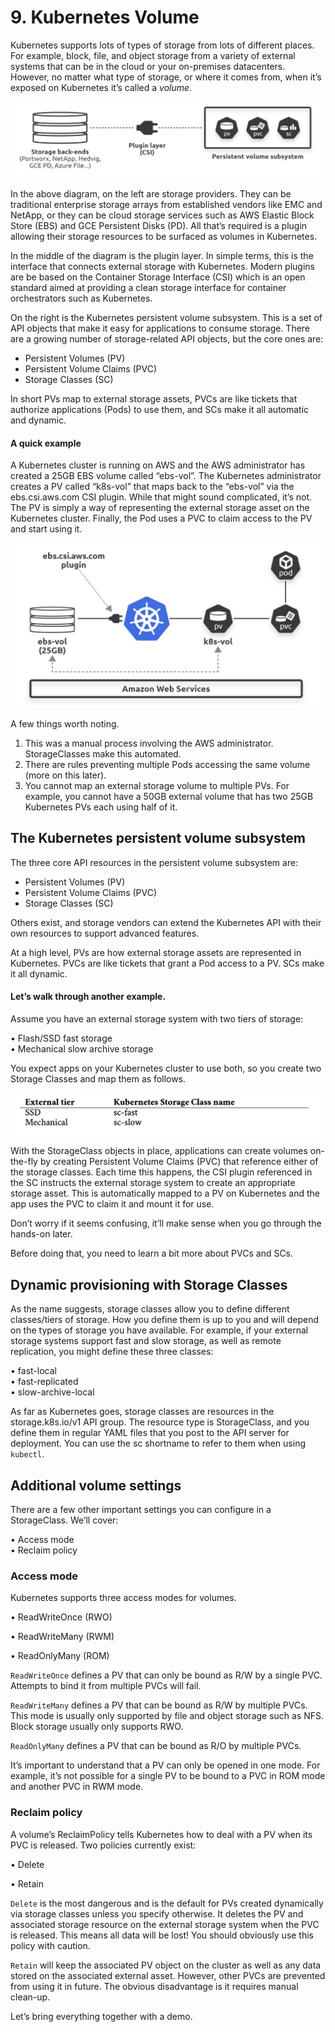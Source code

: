 # 9. Kubernetes Volume

Kubernetes supports lots of types of storage from lots of different places. For example, block, file, and object storage from a variety of external systems that can be in the cloud or your on-premises datacenters. However, no matter what type of storage, or where it comes from, when it’s exposed on Kubernetes it’s called a _volume_.

![](<../.gitbook/assets/Screen Shot 2022-07-04 at 11.21.21 am.png>)

In the above diagram, on the left are storage providers. They can be traditional enterprise storage arrays from established vendors like EMC and NetApp, or they can be cloud storage services such as AWS Elastic Block Store (EBS) and GCE Persistent Disks (PD). All that’s required is a plugin allowing their storage resources to be surfaced as volumes in Kubernetes.

In the middle of the diagram is the plugin layer. In simple terms, this is the interface that connects external storage with Kubernetes. Modern plugins are be based on the Container Storage Interface (CSI) which is an open standard aimed at providing a clean storage interface for container orchestrators such as Kubernetes.&#x20;

On the right is the Kubernetes persistent volume subsystem. This is a set of API objects that make it easy for applications to consume storage. There are a growing number of storage-related API objects, but the core ones are:

* Persistent Volumes (PV)
* Persistent Volume Claims (PVC)&#x20;
* Storage Classes (SC)

In short PVs map to external storage assets, PVCs are like tickets that authorize applications (Pods) to use them, and SCs make it all automatic and dynamic.

#### A quick example

A Kubernetes cluster is running on AWS and the AWS administrator has created a 25GB EBS volume called “ebs-vol”. The Kubernetes administrator creates a PV called “k8s-vol” that maps back to the “ebs-vol” via the ebs.csi.aws.com CSI plugin. While that might sound complicated, it’s not. The PV is simply a way of representing the external storage asset on the Kubernetes cluster. Finally, the Pod uses a PVC to claim access to the PV and start using it.

![](<../.gitbook/assets/Screen Shot 2022-07-04 at 11.25.04 am.png>)



A few things worth noting.

1. This was a manual process involving the AWS administrator. StorageClasses make this automated.
2. There are rules preventing multiple Pods accessing the same volume (more on this later).
3. You cannot map an external storage volume to multiple PVs. For example, you cannot have a 50GB external volume that has two 25GB Kubernetes PVs each using half of it.

## The Kubernetes persistent volume subsystem

The three core API resources in the persistent volume subsystem are:

* Persistent Volumes (PV)
* Persistent Volume Claims (PVC)&#x20;
* Storage Classes (SC)

Others exist, and storage vendors can extend the Kubernetes API with their own resources to support advanced features.

At a high level, PVs are how external storage assets are represented in Kubernetes. PVCs are like tickets that grant a Pod access to a PV. SCs make it all dynamic.

#### Let’s walk through another example.

Assume you have an external storage system with two tiers of storage:

• Flash/SSD fast storage\
• Mechanical slow archive storage

You expect apps on your Kubernetes cluster to use both, so you create two Storage Classes and map them as follows.

![](<../.gitbook/assets/Screen Shot 2022-07-04 at 11.28.54 am.png>)

With the StorageClass objects in place, applications can create volumes on-the-fly by creating Persistent Volume Claims (PVC) that reference either of the storage classes. Each time this happens, the CSI plugin referenced in the SC instructs the external storage system to create an appropriate storage asset. This is automatically mapped to a PV on Kubernetes and the app uses the PVC to claim it and mount it for use.

Don’t worry if it seems confusing, it’ll make sense when you go through the hands-on later.

Before doing that, you need to learn a bit more about PVCs and SCs.

## Dynamic provisioning with Storage Classes

As the name suggests, storage classes allow you to define different classes/tiers of storage. How you define them is up to you and will depend on the types of storage you have available. For example, if your external storage systems support fast and slow storage, as well as remote replication, you might define these three classes:

• fast-local\
• fast-replicated\
• slow-archive-local

As far as Kubernetes goes, storage classes are resources in the storage.k8s.io/v1 API group. The resource type is StorageClass, and you define them in regular YAML files that you post to the API server for deployment. You can use the sc shortname to refer to them when using `kubectl`.

## Additional volume settings

There are a few other important settings you can configure in a StorageClass. We’ll cover:

• Access mode\
• Reclaim policy

### Access mode

Kubernetes supports three access modes for volumes.

• ReadWriteOnce (RWO)&#x20;

• ReadWriteMany (RWM)&#x20;

• ReadOnlyMany (ROM)

`ReadWriteOnce` defines a PV that can only be bound as R/W by a single PVC. Attempts to bind it from multiple PVCs will fail.

`ReadWriteMany` defines a PV that can be bound as R/W by multiple PVCs. This mode is usually only supported by file and object storage such as NFS. Block storage usually only supports RWO.

`ReadOnlyMany` defines a PV that can be bound as R/O by multiple PVCs.

It’s important to understand that a PV can only be opened in one mode. For example, it’s not possible for a single PV to be bound to a PVC in ROM mode and another PVC in RWM mode.

### Reclaim policy

A volume’s ReclaimPolicy tells Kubernetes how to deal with a PV when its PVC is released. Two policies currently exist:

• Delete&#x20;

• Retain

`Delete` is the most dangerous and is the default for PVs created dynamically via storage classes unless you specify otherwise. It deletes the PV and associated storage resource on the external storage system when the PVC is released. This means all data will be lost! You should obviously use this policy with caution.

`Retain` will keep the associated PV object on the cluster as well as any data stored on the associated external asset. However, other PVCs are prevented from using it in future. The obvious disadvantage is it requires manual clean-up.

Let’s bring everything together with a demo.
